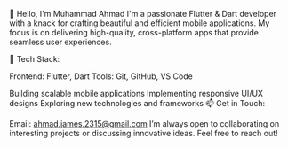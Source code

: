 👋 Hello, I'm Muhammad Ahmad
I'm a passionate Flutter & Dart developer with a knack for crafting beautiful and efficient mobile applications.
My focus is on delivering high-quality, cross-platform apps that provide seamless user experiences.

🚀 Tech Stack:

Frontend: Flutter, Dart
Tools: Git, GitHub, VS Code


Building scalable mobile applications
Implementing responsive UI/UX designs
Exploring new technologies and frameworks
📫 Get in Touch:

Email: ahmad.james.2315@gmail.com
I’m always open to collaborating on interesting projects or discussing innovative ideas. Feel free to reach out!





<!---
MuhammadAhmadd1/MuhammadAhmadd1 is a ✨ special ✨ repository because its `README.md` (this file) appears on your GitHub profile.
You can click the Preview link to take a look at your changes.
--->
